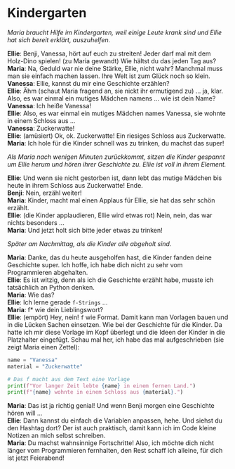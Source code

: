 # Kindergarten

_Maria braucht Hilfe im Kindergarten, weil einige Leute krank sind und Ellie hat sich bereit erklärt, auszuhelfen._

**Ellie**: Benji, Vanessa, hört auf euch zu streiten! Jeder darf mal mit dem Holz-Dino spielen! (zu Maria gewandt) Wie hältst du das jeden Tag aus?  
**Maria**: Na, Geduld war nie deine Stärke, Ellie, nicht wahr? Manchmal muss man sie einfach machen lassen. Ihre Welt ist zum Glück noch so klein.  
**Vanessa**: Ellie, kannst du mir eine Geschichte erzählen?  
**Ellie**: Ähm (schaut Maria fragend an, sie nickt ihr ermutigend zu) ... ja, klar. Also, es war einmal ein mutiges Mädchen namens ... wie ist dein Name?  
**Vanessa**: Ich heiße Vanessa!  
**Ellie**: Also, es war einmal ein mutiges Mädchen names Vanessa, sie wohnte in einem Schloss aus ...  
**Vanessa**: Zuckerwatte!  
**Ellie**: (amüsiert) Ok, ok. Zuckerwatte! Ein riesiges Schloss aus Zuckerwatte.  
**Maria**: Ich hole für die Kinder schnell was zu trinken, du machst das super!

_Als Maria nach wenigen Minuten zurückkommt, sitzen die Kinder gespannt um Ellie herum und hören ihrer Geschichte zu. Ellie ist voll in ihrem Element._

**Ellie**: Und wenn sie nicht gestorben ist, dann lebt das mutige Mädchen bis heute in ihrem Schloss aus Zuckerwatte! Ende.  
**Benji**: Nein, erzähl weiter!  
**Maria**: Kinder, macht mal einen Applaus für Ellie, sie hat das sehr schön erzählt.  
**Ellie**: (die Kinder applaudieren, Ellie wird etwas rot) Nein, nein, das war nichts besonders ...  
**Maria**: Und jetzt holt sich bitte jeder etwas zu trinken!

_Später am Nachmittag, als die Kinder alle abgeholt sind._

**Maria**: Danke, das du heute ausgeholfen hast, die Kinder fanden deine Geschichte super. Ich hoffe, ich habe dich nicht zu sehr vom Programmieren abgehalten.  
**Ellie**: Es ist witzig, denn als ich die Geschichte erzählt habe, musste ich tatsächlich an Python denken.  
**Maria**: Wie das?  
**Ellie**: Ich lerne gerade `f-Strings` ...  
**Maria**: f\* wie dein Lieblingswort?  
**Ellie**: (empört) Hey, nein! `f` wie Format. Damit kann man Vorlagen bauen und in die Lücken Sachen einsetzen. Wie bei der Geschichte für die Kinder. Da hatte ich mir diese Vorlage im Kopf überlegt und die Ideen der Kinder in die Platzhalter eingefügt. Schau mal her, ich habe das mal aufgeschrieben (sie zeigt Maria einen Zettel):

```py
name = "Vanessa"
material = "Zuckerwatte"

# Das f macht aus dem Text eine Vorlage
print(f"Vor langer Zeit lebte {name} in einem fernen Land.")
print(f"{name} wohnte in einem Schloss aus {material}.")
```

**Maria**: Das ist ja richtig genial! Und wenn Benji morgen eine Geschichte hören will ...  
**Ellie**: Dann kannst du einfach die Variablen anpassen, hehe. Und siehst du den Hashtag dort? Der ist auch praktisch, damit kann ich im Code kleine Notizen an mich selbst schreiben.  
**Maria**: Du machst wahnsinnige Fortschritte! Also, ich möchte dich nicht länger vom Programmieren fernhalten, den Rest schaff ich alleine, für dich ist jetzt Feierabend!
